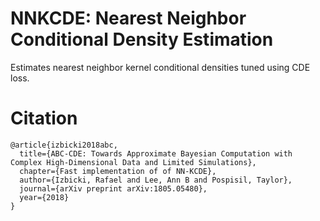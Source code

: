 NNKCDE: Nearest Neighbor Conditional Density Estimation
===

Estimates nearest neighbor kernel conditional densities tuned using
CDE loss.

Citation
===

```text
@article{izbicki2018abc,
  title={ABC-CDE: Towards Approximate Bayesian Computation with Complex High-Dimensional Data and Limited Simulations},
  chapter={Fast implementation of of NN-KCDE},
  author={Izbicki, Rafael and Lee, Ann B and Pospisil, Taylor},
  journal={arXiv preprint arXiv:1805.05480},
  year={2018}
}
```